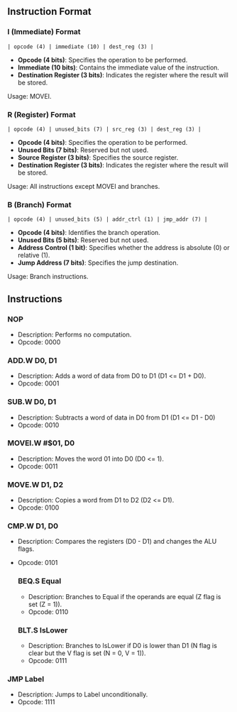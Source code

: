 ## Instruction Format

### I (Immediate) Format
```
| opcode (4) | immediate (10) | dest_reg (3) |
```
- **Opcode (4 bits)**: Specifies the operation to be performed.
- **Immediate (10 bits)**: Contains the immediate value of the instruction.
- **Destination Register (3 bits)**: Indicates the register where the result will be stored.

Usage: MOVEI.

### R (Register) Format
```
| opcode (4) | unused_bits (7) | src_reg (3) | dest_reg (3) |
```
- **Opcode (4 bits)**: Specifies the operation to be performed.
- **Unused Bits (7 bits)**: Reserved but not used.
- **Source Register (3 bits)**: Specifies the source register.
- **Destination Register (3 bits)**: Indicates the register where the result will be stored.

Usage: All instructions except MOVEI and branches.

### B (Branch) Format
```
| opcode (4) | unused_bits (5) | addr_ctrl (1) | jmp_addr (7) |
```
- **Opcode (4 bits)**: Identifies the branch operation.
- **Unused Bits (5 bits)**: Reserved but not used.
- **Address Control (1 bit)**: Specifies whether the address is absolute (0) or relative (1).
- **Jump Address (7 bits)**: Specifies the jump destination.

Usage: Branch instructions.

## Instructions

### NOP
- Description: Performs no computation.
- Opcode: 0000

### ADD.W D0, D1
- Description: Adds a word of data from D0 to D1 (D1 <= D1 + D0).
- Opcode: 0001

### SUB.W D0, D1
- Description: Subtracts a word of data in D0 from D1 (D1 <= D1 - D0)
- Opcode: 0010

### MOVEI.W #$01, D0
- Description: Moves the word 01 into D0 (D0 <= 1).
- Opcode: 0011

### MOVE.W D1, D2
- Description: Copies a word from D1 to D2 (D2 <= D1).
- Opcode: 0100

### CMP.W D1, D0
- Description: Compares the registers (D0 - D1) and changes the ALU flags.
- Opcode: 0101

    ### BEQ.S Equal
    - Description: Branches to Equal if the operands are equal (Z flag is set (Z = 1)).
    - Opcode: 0110

    ### BLT.S IsLower
    - Description: Branches to IsLower if D0 is lower than D1 (N flag is clear but the V flag is set (N = 0, V = 1)).
    - Opcode: 0111

### JMP Label
- Description: Jumps to Label unconditionally.
- Opcode: 1111
